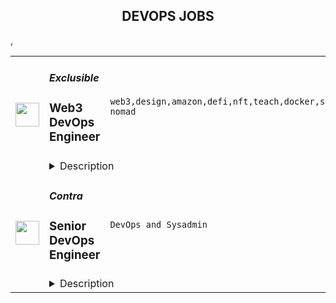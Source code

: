 <div align="center"><h2>DEVOPS JOBS</h2></div><table><tr>
                <td width="100" height="100" rowspan="2">
                    <img src="https://remoteok.com/assets/img/jobs/93afbfea9f10dd4ed25e46bf5bd403901676013373.peg" width="38px" height="auto">
                </td>
                <td width="300">
                    <h5>Exclusible</h5>
                    <h3>Web3 DevOps Engineer</h3>
                </td>
                <td width="300">
                    <code>web3,design,amazon,defi,nft,teach,docker,support,software,test,growth,web,scrum,devops,cloud,api,management,reliability,go,engineer,engineering,digital nomad</code>
                </td>
                <td width="200">
                <text>5 days ago</text>
                </td>
                <td width="100" rowspan="2">
                <a href="https://remoteOK.com/remote-jobs/remote-web3-devops-engineer-exclusible-192221" align="right" target="_blank">Apply</a>
                </td>
            </tr>
            <tr>
                <td colspan="3">
                <details><summary>Description</summary>
                <h2>About Exclusible</h2><p>Unlocking the Power of Web3 and Metaverse.</p><p>Exclusible empowers brands and communities and enhances life experiences by extending the horizon of possibilities. We turn simple engagement into long-lasting commitment, loyalty programs into long-term reward plans, membership models into a sense of belonging, and all to make the change from being a top-of-mind to a part-of-life company.</p><p>To us, tokens are more than digital currencies and unique collectibles: theyâre bridges and access keys to a new virtual lifestyle, as real as the physical one. When it comes to the Metaverse, we go beyond the design of surreal places and properties: we create unforgettable moments in life, define limitless horizons to tend towards, give you the emotion of being all-ways connected to a new fun-tactical reality.</p><p>Weâre the tech atelier of digital creative excellence, for a new kind of unforgettable living experiences.</p><h3>
<strong>Exclu</strong>sible's Vision</h3><p>Exclusible's purpose is building and developing a new and culturally-relevant web: accessible to all, unlimited in its possibilities, and made beautiful and meaningful through unforgettable moments. We enable brands to tap into its endless opportunities and usher them into Gen Z and Alphaâs playground for renewed and memorable emotions.</p><p>Exclusible empowers individuals and our community through relevant interactions and experiences, and we constantly push the limits to make the Metaverse an ever more inspiring and engaging place. We dare to make visions happen and set new paradigms to build and live in borderless storyworlds.</p><h3><strong>Our Mission</strong></h3><p>Our mission is to be at the driverâs seat of the web3 [r]evolution, by always diversifying and adapting our value proposition promptly, even through the anticipation of times and market trends. Bringing the next million people into the space, connecting high-end brands with their new âmetacommunityâ, while expanding our business from NFT drops to token-gated, Metaverse experiences and [branded] product suites, is our main mission and masterplan.</p><p>We are looking for talented and motivated people who are willing to support the company structure for growth and success while keeping growing their own skills.</p><p>The Web3 DevOps Engineer will be part of the Engineering Team.</p><h3>Responsibilities:</h3><ul>
<li><p>Participate in all aspects of the software development lifecycle, from design and delivery to on-going critical support.</p></li>
<li><p>Support, Develop and Improve the environments and infrastructure</p></li>
<li><p>Work to continually improve product functionality and quality.</p></li>
<li><p>Provide input into architecture and engineering standards.</p></li>
<li><p>Develop software design, QA, and architecture patterns and standards.</p></li>
<li><p>Coordinate and assist in complex troubleshooting.</p></li>
</ul><h3><strong>Desired Skills and Experience:</strong></h3><ul>
<li><p>At least 5+ years experience in DevOps, systems infrastructure, security, and/or reliability engineering.</p></li>
<li><p>At least 2+ years of experience with web3 infrastructure (RPC nodes, testnet Chain spin for QA, smart contract deployments)</p></li>
<li><p>Being able to manage infrastructure across multiple blockchains will be a key to our success.</p></li>
<li><p>Full understanding of blockchain infrastructure management (nodes, etc.).</p></li>
<li><p>Experience working with automation tools like Docker and Terraform.</p></li>
<li><p>Experience managing cloud infrastructure such as Amazon Web Services with automation tools such as AWS CloudFormation, ECS, Load-balancing, Terraform, Ansible, Helm, Puppet, or similar.</p></li>
<li><p>You have experience with asynchronous communication.</p></li>
<li><p>You are ideally familiar with agile methodologies, e.g. SCRUM or KANBAN.</p></li>
<li><p>You love to get things done and are goal oriented.</p></li>
<li><p><strong>Design and business acumen</strong>: You understand requirements, whether you're working on an API used by other developers, an internal tool consumed by our operation teams, or a feature used by millions of customers, your attention to details leads to a delightful user experience. Youâre also comfortable driving development from a sketch to a polished product.</p></li>
<li><p>You are <strong>adept at communicating and collaborating</strong> effectively with others, promoting your ideas as well as being humble when you may be wrong.</p></li>
<li><p>You are excited to <strong>learn from and teach others</strong>.</p></li>
<li><p>You are <strong>passionate about the blockchain philosophy</strong> and understanding of the DeFi landscape.</p></li>
<li><p>You enjoy getting involved with every stage of the software development lifecycle.</p></li>
<li><p>You have previous experience working in a Test Driven environment and understand the benefits.</p></li>
<li><p>You are comfortable with pair programming and working in a trunk-based development. environment; practicing Continuous Integration and Continuous Delivery.</p></li>
<li><p>You see the value in developers owning production software and view failure as a chance to learn.</p></li>
<li><p><strong>Fluency in English is mandatory</strong>, fluency in Portuguese and/or French is a plus.</p></li>
<li><p>Exclusible is a start-up so the ideal candidate must be adaptable to start-up environments, with a roll-up your sleeves mentality. Team spirit, a positive attitude, and seeing solutions rather than problems are a must!</p></li>
</ul><br/><br/>Please mention the word **EXHILARATING** and tag RMy44MS4xNjMuMjM2 when applying to show you read the job post completely (#RMy44MS4xNjMuMjM2). This is a beta feature to avoid spam applicants. Companies can search these words to find applicants that read this and see they're human.
                </details>
                </td>
            </tr>,<tr>
                <td width="100" height="100" rowspan="2">
                    <img src="https://wwr-pro.s3.amazonaws.com/logos/0083/5744/logo.gif" width="38px" height="auto">
                </td>
                <td width="300">
                    <h5>Contra</h5>
                    <h3> Senior DevOps Engineer</h3>
                </td>
                <td width="300">
                    <code>DevOps and Sysadmin</code>
                </td>
                <td width="200">
                <text>0 days ago</text>
                </td>
                <td width="100" rowspan="2">
                <a href="https://weworkremotely.com/remote-jobs/contra-senior-devops-engineer-1" align="right" target="_blank">Apply</a>
                </td>
            </tr>
            <tr>
                <td colspan="3">
                <details><summary>Description</summary>
                <img src="https://we-work-remotely.imgix.net/logos/0083/5744/logo.gif?ixlib=rails-4.0.0&w=50&h=50&dpr=2&fit=fill&auto=compress" />

<p>
  <strong>Headquarters:</strong> San Francisco, CA
    <br /><strong>URL:</strong> <a href="http://bit.ly/3kLhMdk">http://bit.ly/3kLhMdk</a>
</p>

<div>We're looking for a <strong>Senior DevOps Engineer</strong> to join our engineering team and help us build the best platform for independents &amp; clients. As a DevOps engineer, you are an integral member of our engineering organization. You'll not only help scale our infrastructure and CI/CD pipelines, but also have the chance to shape our technological choices and processes for ensuring the growth, stability and success of the Contra platform. This is a major role at a rapidly expanding startup, working with a team of highly accomplished yet humble people who are passionate about our company's mission. ✨</div><div>
<strong><br>How you’ll add value at Contra:<br></strong><br>
</div><ul>
<li>Expert knowledge in a wide variety of DevOps technologies &amp; best practices</li>
<li>Knowledge and experience leveraging Google Cloud Platform natively and with complimentary tech</li>
<li>Excellent communication and documentation skills</li>
<li>Collaboration with the rest of the team through regular communication, information sharing and mentorship</li>
</ul><div>
<strong><br>You’ll be successful here if you own:<br></strong><br>
</div><ul>
<li>Designing, engineering and maintaining solutions for a highly resilient, scalable and fault-tolerant infrastructure</li>
<li>Improving &amp; scaling CI/CD pipelines</li>
<li>Developing, maintaining and improving monitoring, alerting and reporting tools</li>
<li>Providing on-going operational support</li>
<li>Identifying and improving the developer experience</li>
<li>We expect you to be self-sufficient and take the initiative to drive the company forward. We are looking for individuals who are highly energetic, capable and ambitious, and who are eager to expand their knowledge and show how their contributions help achieve business objectives.</li>
</ul><div>
<strong><br>Our stack:<br></strong><br>
</div><ul>
<li>ArgoCD</li>
<li>AlloyDB / PostgreSQL</li>
<li>Github Actions</li>
<li>Google Cloud Platform</li>
<li>Fluentbit</li>
<li>Kubernetes, Helm &amp; Docker</li>
<li><a href="http://node.js/">Node.js</a></li>
<li>Meillisearch</li>
<li>OpsGenie</li>
<li>Redis</li>
<li>Temporal</li>
<li>Traefik</li>
<li>Turbo repo</li>
<li>TypeScript</li>
</ul><div>
<strong><br>How Contra can add value for you:<br></strong><br>
</div><ul>
<li>Remote-only culture</li>
<li>Excellent health coverage</li>
<li>Competitive salary + equity</li>
<li>Generous vacation policy + paid holidays off</li>
<li>Flexible parental leave</li>
<li>No meetings on Tuesdays &amp; Wednesdays</li>
</ul><div>
<strong><br>Our interview process:<br></strong><br>
</div><ul>
<li>Intro Call (15-30 minutes)</li>
<li>Interview #1 In Depth Technical Discussion Chat with Hiring Manager (45 minutes)</li>
<li>Interview #2 Culture Interview (30 minutes) </li>
<li>Interview #3 Founder Interview (30 minutes) </li>
</ul>

<p><strong>To apply:</strong> <a href="https://weworkremotely.com/remote-jobs/contra-senior-devops-engineer-1">https://weworkremotely.com/remote-jobs/contra-senior-devops-engineer-1</a></p>

                </details>
                </td>
            </tr>,<tr>
                <td width="100" height="100" rowspan="2">
                    <img src="https://remotive.com/job/1580707/logo" width="38px" height="auto">
                </td>
                <td width="300">
                    <h5>Car &amp; Classic</h5>
                    <h3>DevOps Engineer</h3>
                </td>
                <td width="300">
                    <code>api,AWS,big data,cloud</code>
                </td>
                <td width="200">
                <text>2 days ago</text>
                </td>
                <td width="100" rowspan="2">
                <a href="https://remotive.com/remote-jobs/devops/devops-engineer-1580707" align="right" target="_blank">Apply</a>
                </td>
            </tr>
            <tr>
                <td colspan="3">
                <details><summary>Description</summary>
                <p><strong>About you</strong><br>To achieve success in this role, you are a highly experienced DevOps Engineer who specialises in AWS infrastructure. Your expertise within DevOps Engineering will enrich our global marketplace with modernised, secured, scalable solutions.</p>
<p>In this role you will support the transformation, elevation and scale of our marketplace/platform. You will work closely with the Engineering Technical Leadership &amp; Product Team to build and develop highly available, scalable, secure, and optimised solutions.</p>
<p>DevOps Engineering is a relatively new opportunity at Car &amp; Classic, You will be in the perfect position to have an outsized multiplicative impact by helping build the frameworks, structures, and processes that foster an effective engineering outcome in collaboration with our friends in the product &amp; data teams.<br><br><br><strong>About us </strong><a href="http://www.carandclassic.com" rel="nofollow">www.carandclassic.com</a><br>Car &amp; Classic is one of the largest automotive marketplaces in the world. We’re lucky to have thousands of user-generated listings submitted monthly with content gems from James Bond’s Aston DB5 to Elvis Presley’s Cadillac. The site is old, launched in 2005 but under new, VC-backed ownership since 2018 and on an exciting triple-digit growth journey to bring classic vehicle transactions online.</p>
<p>Our culture is incredibly important to us. We’re lucky enough to have built the team from scratch with a focus on enjoying the day-to-day, diversity, inclusion and high performance. Despite being an entirely distributed business, we build strong connections as colleagues and have created a fun and high-performing culture.</p>
<p>We’re looking for a DevOps Engineer that has strong, relevant experience and wants to make their mark in a rapid-growth business where they can make a real difference, whilst enjoying the environment and culture of a fully remote globally distributed workforce.</p>
<p>Finally, you don’t have to love cars to work here (and lots of our team don’t) but for those who do this is an incredible opportunity to combine your passion and professional lives – we look forward to hearing from you.<br><br></p>
<p><strong>About the role</strong><br>As our DevOps Engineer you will be responsible for the smooth operation of a company's IT infrastructure. You will work with our developers to deploy and manage code changes, and with the wider business to ensure that systems are up and running smoothly.</p>
<p>To be successful in this role as DevOps Engineer you must have a deep understanding of both development and operations processes, as well as a strong technical background.</p>
<p><em>Key DevOps Metrics for you. </em></p>
<p style="text-align: center;"><em>“You can’t improve what you don't measure”</em></p>
<p><em>Lead time for changes</em><br>We are looking for a candidate with a proven track record in reducing lead time changes in engineering teams.</p>
<p><em>Change failure rate</em><br>You will be responsible for reducing change failure rates by implementing practices such as test automation trunk-based development and working in small batches.</p>
<p><em>Deployment frequency</em><br>We are looking for candidates with experience in high-performing DevOps environments and a track record of advancing deployment frequency. Shape and mould our infrastructure.</p>
<p><em>Mean time to recovery</em><br>You will ensure that our infrastructure is able to be rapidly remedied in the event of failure. Successful planning in this area previously would be advantageous to future success.<br><br><br><strong>Detailed Deliverables</strong> </p>
<ul style="">
<li style="">Continuous integration and continuous delivery (CI/CD) pipelines</li>
<li style="">Automation scripts and tools for building, testing and deploying code</li>
<li style="">Monitoring and logging solutions</li>
<li style="">Security and compliance policies &amp; procedures</li>
<li style="">Root cause analysis and disaster recovery plans</li>
<li style="">Capacity planning and performance optimisation</li>
<li style="">Collaboration with development and operations teams</li>
<li style="">Staging environment for testing and QA</li>
<li style="">Improving the end-to-end DevOps stack and automating components for performance and cost improvement</li>
<li style="">Infrastructure-as-code templates for provisioning and configuration</li>
<li style="">DevOps metrics and reports for performance insight</li>
<li style="">Implementing best practices for development, testing, and deployment.</li>
</ul>
<p><strong> </strong></p>
<p><strong>The skills, attributes and experience you must have:<br></strong></p>
<ul style="">
<li style="">AWS Certified DevOps Engineer</li>
<li style="">Experienced in Cloud-native deployments using Terraform within AWS</li>
<li style="">Passionate about cycle times and minimising risk through CI/CD practices</li>
<li style="">Building deployment pipelines (Buddy.Works, Jenkins, AWSCode Deploy, GitHub Actions, or Octopus)</li>
<li style="">DevOps Monitoring, Datadog, Prometheus</li>
<li style="">Knowledge of containerisation and orchestration (Docker, Kubernetes)</li>
<li style="">Migrating applications into Docker and container orchestration with Kubernetes</li>
<li style="">Strong understanding of CI/CD pipeline implementation</li>
<li style="">Experience with automation and configuration management (Ansible, Puppet, Chef)</li>
<li style="">Reviewing peer code and participating in the DevOps release process</li>
<li style="">Improving the end-to-end DevOps stack and automating components for performance and cost improvement</li>
<li style="">Knowledge of AWS resources (EKS, ECS, RDS, Lambda, API Gateway, Event Bridge, EC2, CloudWatch, Autoscaling, Route53)</li>
<li style="">Cross-Functional Working &amp; Collaboration Champion<br><br></li>
</ul>
<p><strong>Skills, attributes and experience it would be nice for you to have:<br></strong></p>
<ul style="">
<li style="">Championing the "You build it, you run it" mentality</li>
<li style="">Understanding and experience with the CALMS framework</li>
<li style="">Familiarity with server less technology and architecture</li>
<li style="">Knowledge of PHP and Laravel</li>
<li style="">Previous software engineering experience in modern web application development</li>
<li style="">Knowledge of versioning tools (GitLab, GitHub)</li>
<li style="">Familiarity with big data and analytics solutions</li>
<li style="">Experience with MySQL/PostgreSQL</li>
<li style="">Certified SAFe Agilist</li>
</ul>
<p><em><br>Please know that this list is indicative. We’re looking for awesome humans even if you are only a 60% match. Skills can be learnt, but awesomeness generally can’t.</em></p>
<p><br><strong>What do you get (remuneration &amp; benefits)?</strong></p>
<ul style="">
<li style="">Competitive Salary up to £75,000 💰</li>
<li style="">Stock options 📈</li>
<li style="">All the equipment you need to get the job done 💻</li>
<li style="">Flexible working - work where and when you want in order to get the job done 🌍</li>
<li style="">Access to free counselling, therapy and mental health support via <a href="https://www.spill.chat/" rel="nofollow">Spill</a> 🤗</li>
<li style="">Professional development allowance 🚄</li>
<li style="">Income Protection 🛡</li>
<li style="">Life Cover 👩‍👧‍👦</li>
<li style="">Smart Health 🩺</li>
<li style="">Generous parental leave 👶</li>
<li style="">33 days holiday (including bank holidays) 🏝</li>
<li style="">Ability to make your mark on a fast-growing start-up 🚀</li>
</ul>
<p> </p>
<p><strong>Our application process</strong></p>
<p>We want to make sure we hire the best available talent! We had a fantastic 2022 with all of our hires hitting the ground running. We are excited to do the same in 2023.</p>
<p>Every role is crucial to us at this stage of our growth. We are continuously improving and evolving our recruitment and application process. Once you decide to apply, you’ll be presented with a series of questions. The answers to the questions are the difference between your application being progressed or not. Please do give them your time and effort when answering.</p>
<p>Good luck with your application and thank you in advance for your interest in joining us at Car &amp; Classic.<br><br></p>
<p><strong>Car &amp; Classic Limited is an equal opportunity employer</strong></p>
<p>Equality, diversity and inclusion are integral parts of our culture. We recognise and celebrate the value and impact diversity brings to our company and are committed to ensuring this is a consistent focus, for which we hold ourselves responsible. We are committed to treating all applicants fairly and equally and encourage candidates from all backgrounds to apply for this role.</p>
<p>All qualified applicants will receive consideration for employment without regard to race, colour, religion, national origin, sex, sexual orientation, gender identity, veteran/military status, and disability, or another legally protected status.</p>
<p>If you are unable to submit an application because of incompatible assistive technology or a disability, please contact us via our careers site.</p>
<p>We will make every effort to respond to your request for disability assistance as soon as possible.</p>
<img src="https://remotive.com/job/track/1580707/blank.gif?source=public_api" alt=""/>
                </details>
                </td>
            </tr></table>